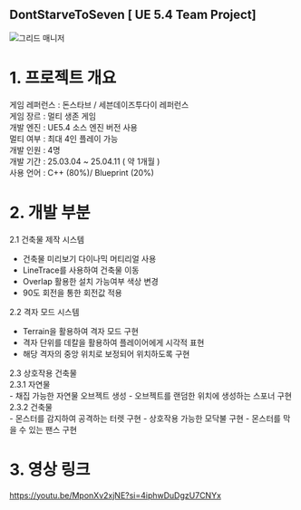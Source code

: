 ## DontStarveToSeven [ UE 5.4 Team Project]
![그리드 매니저](https://github.com/user-attachments/assets/4155e006-6cd5-49d2-802d-c232ad8c5ae1)

# 1. 프로젝트 개요 

게임 레퍼런스 : 돈스타브 / 세븐데이즈투다이 레퍼런스 <br>
게임 장르 : 멀티 생존 게임 <br>
개발 엔진 : UE5.4 소스 엔진 버전 사용 <br>
멀티 여부 : 최대 4인 플레이 가능 <br>
개발 인원 : 4명 <br>
개발 기간 : 25.03.04 ~ 25.04.11 ( 약 1개월 ) <br>
사용 언어 : C++ (80%)/ Blueprint (20%) <br>


# 2. 개발 부분 

2.1 건축물 제작 시스템
 - 건축물 미리보기 다이나믹 머티리얼 사용
 - LineTrace를 사용하여 건축물 이동
 - Overlap 활용한 설치 가능여부 색상 변경
 - 90도 회전을 통한 회전값 적용
 
2.2 격자 모드 시스템
 - Terrain을 활용하여 격자 모드 구현
 - 격자 단위를 데칼을 활용하여 플레이어에게 시각적 표현
 - 해당 격자의 중앙 위치로 보정되어 위치하도록 구현
   
2.3 상호작용 건축물<br>
  2.3.1 자연물<br>
    - 채집 가능한 자연물 오브젝트 생성
    - 오브젝트를 랜덤한 위치에 생성하는 스포너 구현
 <br>
 2.3.2 건축물<br>
    - 몬스터를 감지하여 공격하는 터렛 구현
    - 상호작용 가능한 모닥불 구현
    - 몬스터를 막을 수 있는 팬스 구현

    

# 3. 영상 링크

https://youtu.be/MponXv2xjNE?si=4iphwDuDgzU7CNYx

